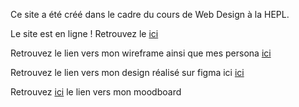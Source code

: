 Ce site a été créé dans le cadre du cours de Web Design à la HEPL. 

Le site est en ligne ! Retrouvez le [ici](https://clinicoeurs.emilie-colleye.com/)

Retrouvez le lien vers mon wireframe ainsi que mes persona [ici](https://miro.com/app/board/uXjVPjF8NfI=/?share_link_id=328957694373)

Retrouvez le lien vers mon design réalisé sur figma ici [ici](https://www.figma.com/file/2WVp3NgOziod0nsgChDKGC/Untitled?type=design&node-id=0%3A1&mode=design&t=gVsBACxzWiH3o1so-1)

Retrouvez [ici](https://pin.it/R3ap9YG) le lien vers mon moodboard

